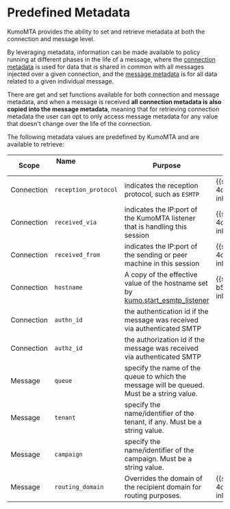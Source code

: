 # Predefined Metadata

KumoMTA provides the ability to set and retrieve metadata at both the connection and message level.

By leveraging metadata, information can be made available to policy running at different phases in the life of a message, where the [connection metadata](./connectionmeta.md) is used for data that is shared in common with all messages injected over a given connection, and the [message metadata](./message/set_meta.md) is for all data related to a given individual message.

There are get and set functions available for both connection and message metadata, and when a message is received **all connection metadata is also copied into the message metadata**, meaning that for retrieving connection metadata the user can opt to only access message metadata for any value that doesn't change over the life of the connection.

The following metadata values are predefined by KumoMTA and are available to retrieve:

|Scope|Name &nbsp; &nbsp; &nbsp; &nbsp; &nbsp; &nbsp; &nbsp; &nbsp; &nbsp; &nbsp; &nbsp; &nbsp; &nbsp; &nbsp;|Purpose|Since|
|----|----|-------|-----|
|Connection|`reception_protocol`|indicates the reception protocol, such as `ESMTP`|{{since('2023.08.22-4d895015', inline=True)}}|
|Connection|`received_via`|indicates the IP:port of the KumoMTA listener that is handling this session|{{since('2023.08.22-4d895015', inline=True)}}|
|Connection|`received_from`|indicates the IP:port of the sending or peer machine in this session|{{since('2023.08.22-4d895015', inline=True)}}|
|Connection|`hostname`|A copy of the effective value of the hostname set by [kumo.start_esmtp_listener](kumo/start_esmtp_listener.md#hostname)|{{since('2023.11.28-b5252a41', inline=True)}}|
|Connection|`authn_id`|the authentication id if the message was received via authenticated SMTP||
|Connection|`authz_id`|the authorization id if the message was received via authenticated SMTP||
|Message|`queue`|specify the name of the queue to which the message will be queued. Must be a string value.||
|Message|`tenant`|specify the name/identifier of the tenant, if any. Must be a string value.||
|Message|`campaign`|specify the name/identifier of the campaign. Must be a string value.||
|Message|`routing_domain`|Overrides the domain of the recipient domain for routing purposes.|{{since('2023.08.22-4d895015', inline=True)}}|
